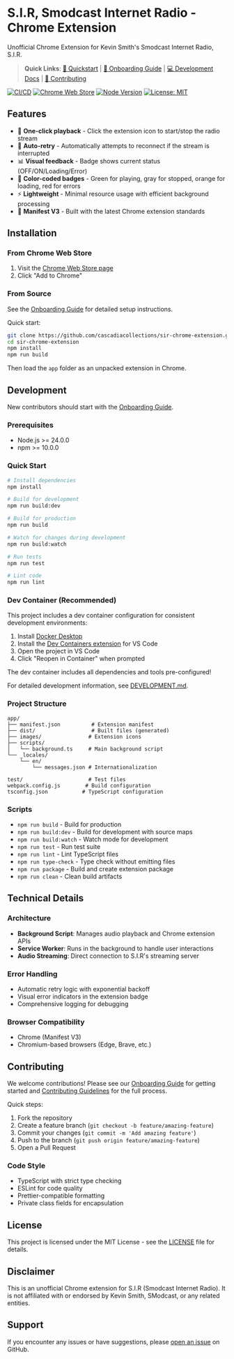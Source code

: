 # S.I.R, Smodcast Internet Radio - Chrome Extension

Unofficial Chrome Extension for Kevin Smith's Smodcast Internet Radio, S.I.R.

> **Quick Links**: [🚀 Quickstart](QUICKSTART.md) | [📖 Onboarding Guide](ONBOARDING.md) | [💻 Development Docs](DEVELOPMENT.md) | [🤝 Contributing](CONTRIBUTING.md)

[![CI/CD](https://github.com/cascadiacollections/sir-chrome-extension/actions/workflows/ci.yml/badge.svg)](https://github.com/cascadiacollections/sir-chrome-extension/actions/workflows/ci.yml)
[![Chrome Web Store](https://img.shields.io/chrome-web-store/d/gmmjhhjkjopgmnpidenddlplckefdbjd.svg)](https://chrome.google.com/webstore/developer/edit/gmmjhhjkjopgmnpidenddlplckefdbjd)
[![Node Version](https://img.shields.io/badge/node-%3E%3D24.0.0-brightgreen)](https://nodejs.org)
[![License: MIT](https://img.shields.io/badge/License-MIT-blue.svg)](LICENSE)

## Features

- 🎵 **One-click playback** - Click the extension icon to start/stop the radio stream
- 🔄 **Auto-retry** - Automatically attempts to reconnect if the stream is interrupted
- 📊 **Visual feedback** - Badge shows current status (OFF/ON/Loading/Error)
- 🎨 **Color-coded badges** - Green for playing, gray for stopped, orange for loading, red for
  errors
- ⚡ **Lightweight** - Minimal resource usage with efficient background processing
- 🔧 **Manifest V3** - Built with the latest Chrome extension standards

## Installation

### From Chrome Web Store

1. Visit the
   [Chrome Web Store page](https://chrome.google.com/webstore/developer/edit/gmmjhhjkjopgmnpidenddlplckefdbjd)
2. Click "Add to Chrome"

### From Source

See the [Onboarding Guide](ONBOARDING.md) for detailed setup instructions.

Quick start:

```bash
git clone https://github.com/cascadiacollections/sir-chrome-extension.git
cd sir-chrome-extension
npm install
npm run build
```

Then load the `app` folder as an unpacked extension in Chrome.

## Development

New contributors should start with the [Onboarding Guide](ONBOARDING.md).

### Prerequisites

- Node.js >= 24.0.0
- npm >= 10.0.0

### Quick Start

```bash
# Install dependencies
npm install

# Build for development
npm run build:dev

# Build for production
npm run build

# Watch for changes during development
npm run build:watch

# Run tests
npm run test

# Lint code
npm run lint
```

### Dev Container (Recommended)

This project includes a dev container configuration for consistent development environments:

1. Install [Docker Desktop](https://www.docker.com/products/docker-desktop)
2. Install the [Dev Containers extension](https://marketplace.visualstudio.com/items?itemName=ms-vscode-remote.remote-containers) for VS Code
3. Open the project in VS Code
4. Click "Reopen in Container" when prompted

The dev container includes all dependencies and tools pre-configured!

For detailed development information, see [DEVELOPMENT.md](DEVELOPMENT.md).

### Project Structure

```
app/
├── manifest.json          # Extension manifest
├── dist/                  # Built files (generated)
├── images/               # Extension icons
├── scripts/
│   └── background.ts     # Main background script
└── _locales/
    └── en/
        └── messages.json # Internationalization

test/                     # Test files
webpack.config.js        # Build configuration
tsconfig.json           # TypeScript configuration
```

### Scripts

- `npm run build` - Build for production
- `npm run build:dev` - Build for development with source maps
- `npm run build:watch` - Watch mode for development
- `npm run test` - Run test suite
- `npm run lint` - Lint TypeScript files
- `npm run type-check` - Type check without emitting files
- `npm run package` - Build and create extension package
- `npm run clean` - Clean build artifacts

## Technical Details

### Architecture

- **Background Script**: Manages audio playback and Chrome extension APIs
- **Service Worker**: Runs in the background to handle user interactions
- **Audio Streaming**: Direct connection to S.I.R's streaming server

### Error Handling

- Automatic retry logic with exponential backoff
- Visual error indicators in the extension badge
- Comprehensive logging for debugging

### Browser Compatibility

- Chrome (Manifest V3)
- Chromium-based browsers (Edge, Brave, etc.)

## Contributing

We welcome contributions! Please see our [Onboarding Guide](ONBOARDING.md) for getting started and [Contributing Guidelines](CONTRIBUTING.md) for the full process.

Quick steps:

1. Fork the repository
2. Create a feature branch (`git checkout -b feature/amazing-feature`)
3. Commit your changes (`git commit -m 'Add amazing feature'`)
4. Push to the branch (`git push origin feature/amazing-feature`)
5. Open a Pull Request

### Code Style

- TypeScript with strict type checking
- ESLint for code quality
- Prettier-compatible formatting
- Private class fields for encapsulation

## License

This project is licensed under the MIT License - see the [LICENSE](LICENSE) file for details.

## Disclaimer

This is an unofficial Chrome extension for S.I.R (Smodcast Internet Radio). It is not affiliated
with or endorsed by Kevin Smith, SModcast, or any related entities.

## Support

If you encounter any issues or have suggestions, please
[open an issue](https://github.com/cascadiacollections/sir-chrome-extension/issues) on GitHub.
